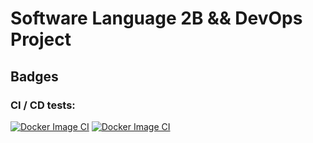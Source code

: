 # Software Language 2B && DevOps Project
## Badges
### CI / CD tests:
[![Docker Image CI](https://github.com/sintcode/adsd-zoo/actions/workflows/CI-CD.yaml/badge.svg)](https://github.com/sintcode/adsd-zoo/actions/workflows/CI-CD.yaml)
[![Docker Image CI](https://github.com/sintcode/adsd-zoo/actions/workflows/docker-image.yml/badge.svg?branch=master&event=deployment)](https://github.com/sintcode/adsd-zoo/actions/workflows/docker-image.yml)
